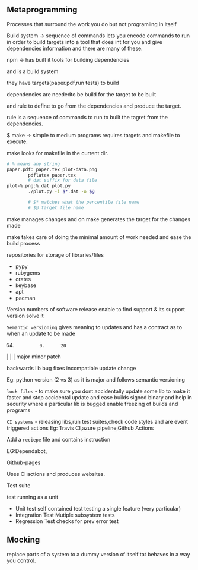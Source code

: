 ## Metaprogramming

Processes that surround the work you do but not programiing in itself

Build system -> sequence of commands lets you encode commands to run in order to build targets into a 
tool that does int for you and give dependencies information and there are many of these.


npm -> has built it tools for building dependencies

and is a build system

they have targets(paper.pdf,run tests) to build 

dependencies are neededto be build for the target to be built

and rule to define to go from the dependencies and produce the target.

rule is a sequence of commands to run to built the tagret from the dependencies.

$ make -> simple to medium programs
requires targets and makefile to execute.

make looks for makefile in the current dir.

```bash
# % means any string
paper.pdf: paper.tex plot-data.png
        pdflatex paper.tex
        # dat suffix for data file
plot-%.png:%.dat plot.py
        ./plot.py -i $*.dat -o $@

        # $* matches what the percentile file name
        # $@ target file name
```

make manages changes and on make generates the target for the changes made

make takes care of doing the minimal amount of work needed
and ease the build process

repositories for storage of libraries/files

- pypy 
- rubygems
- crates
- keybase
- apt
- pacman

Version numbers of software release enable to find support & its support 
version solve it

`Semantic versioning` gives meaning to updates and has a contract as to when an update to be made

64.              0.      20
|                |       |
major            minor   patch

backwards        lib     bug fixes
incompatible     update
change

Eg: python version (2 vs 3) as it is major and follows semantic versioning

`lock files` - to make sure you dont accidentally update some lib to make it faster and stop accidental update and ease builds
                signed binary and help in security where a particular lib is bugged
                enable freezing of builds and programs

`CI systems` - releasing libs,run test suites,check code styles and are
                event triggered actions
Eg:              Travis CI,azure pipeline,Github Actions

Add a `reciepe` file and contains instruction

EG:Dependabot,

Github-pages

Uses CI actions and produces websites.

Test suite

test running as a unit

- Unit test
self contained test testing a single feature (very particular)
- Integration Test
Mutiple subsystem tests
- Regression Test
checks for prev error test

## Mocking 
replace parts of a system to a dummy version of itself tat behaves in a way you control.

